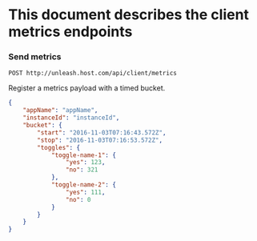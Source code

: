 # This document describes the client metrics endpoints

### Send metrics

`POST http://unleash.host.com/api/client/metrics`

Register a metrics payload with a timed bucket. 

```json
{
    "appName": "appName",
    "instanceId": "instanceId",
    "bucket": {
        "start": "2016-11-03T07:16:43.572Z",
        "stop": "2016-11-03T07:16:53.572Z",
        "toggles": {
            "toggle-name-1": {
                "yes": 123,
                "no": 321
            },
            "toggle-name-2": {
                "yes": 111,
                "no": 0
            }
        }
    }
}
```
